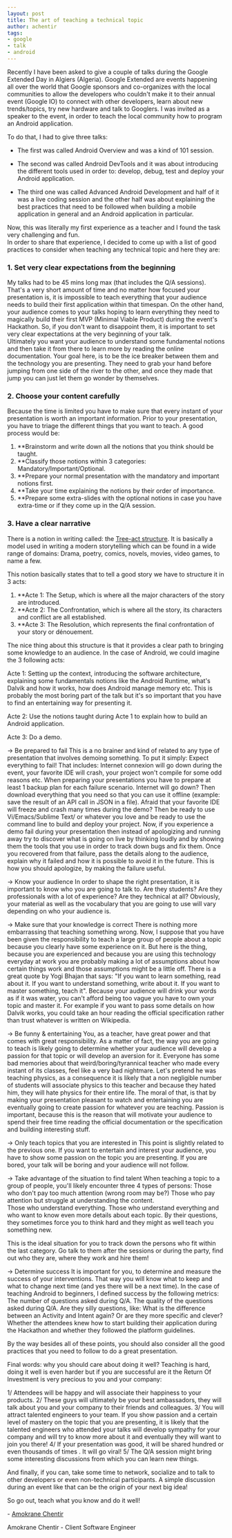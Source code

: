```yaml
---
layout: post
title: The art of teaching a technical topic
author: achentir
tags:
- google
- talk
- android
---
```


Recently I have been asked to give a couple of talks during the Google Extended 
Day in Algiers (Algeria). Google Extended are events happening all over the world 
that Google sponsors and co-organizes with the local communities to allow the developers 
who couldn't make it to their annual event (Google IO) to connect with other developers, 
learn about new trends/topics, try new hardware and talk to Googlers. 
I was invited as a speaker to the event, in order to teach the local community how to 
program an Android application. 

To do that, I had to give three talks: 

 * The first was called Android Overview and was a kind of 101 session. 

 * The second was called Android DevTools and it was about introducing the different tools
   used in order to: develop, debug, test and deploy your Android application.

 * The third one was called Advanced Android Development and half of it was a live coding 
   session and the other half was about explaining the best practices that need to be 
   followed when building a mobile application in general and an Android application 
   in particular.

Now, this was literally my first experience as a teacher and I found the task very challenging and fun.  
In order to share that experience, I decided to come up with a list of good practices to consider when 
teaching any technical topic and here they are:

### 1. Set very clear expectations from the beginning
My talks had to be 45 mins long max (that includes the Q/A sessions). That's a very short amount of time and 
no matter how focused your presentation is, it is impossible to teach everything that your audience  needs to 
build their first application within that timespan. On the other hand, your audience comes to your talks hoping 
to learn everything they need to magically build their first MVP (Minimal Viable Product) during the event's Hackathon. 
So, if you don't want to disappoint them, it is important to set very clear expectations at the very beginning of your talk.  
Ultimately you want your audience to understand some fundamental notions and then take it from there to learn more by reading 
the online documentation. Your goal here, is to be the ice breaker between them and the technology you are presenting. They need 
to grab your hand before jumping from one side of the river to the other, and once they made that jump you can just let them go
 wonder by themselves.

### 2. Choose your content carefully
Because the time is limited you have to make sure that every instant of your presentation is worth an important information. 
Prior to your presentation, you have to triage the different things that you want to teach. A good process would be:

1. **Brainstorm and write down all the notions that you think should be taught.
1. **Classify those notions within 3 categories: Mandatory/Important/Optional. 
1. **Prepare your normal presentation with the mandatory and important notions first. 
1. **Take your time explaining the notions by their order of importance.
1. **Prepare some extra-slides with the optional notions in case you have extra-time or if they come up in the Q/A session.

### 3. Have a clear narrative
There is a notion in writing called: the [Tree-act structure](http://en.wikipedia.org/wiki/Three-act_structure). It is basically a 
model used in writing a modern storytelling which can be found in a wide range of domains: Drama, poetry, comics, novels, movies, 
video games, to name a few.

This notion basically states that to tell a good story we have to structure it in 3 acts:

1. **Acte 1: The Setup, which is where all the major characters of the story are introduced.
2. **Acte 2: The Confrontation, which is where all the story, its characters and conflict are all established.
3. **Acte 3: The Resolution, which represents the final confrontation of your story or dénouement.

The nice thing about this structure is that it provides a clear path to bringing some knowledge to an audience. In the case of Android, we could imagine the 3 following acts:

Acte 1: Setting up the context, introducing the software architecture, explaining some fundamentals notions like the Android Runtime, what's Dalvik and how it works,  how does Android manage memory etc.  This is probably the most boring part of the talk but it's so important that you have to find an entertaining way for presenting it.

Acte 2: Use the notions taught during Acte 1 to explain how to build an Android application.

Acte 3: Do a demo.

-> Be prepared to fail
This is a no brainer and kind of related to any type of presentation that involves demoing something. To put it simply: Expect everything to fail! That includes: Internet connexion will go down during the event, your favorite IDE will crash, your project won't compile for some odd reasons etc. When preparing your presentations you have to prepare at least 1 backup plan for each failure scenario. Internet will go down? Then download everything that you need so that you can use it offline (example: save the result of an API call in JSON in a file). Afraid that your favorite IDE will freeze and crash many times during the demo? Then be ready to use Vi/Emacs/Sublime Text/ or whatever you love and be ready to use the command line to build and deploy your project.
Now, if you experience a demo fail during your presentation then instead of apologizing and running away try to discover what is going on live by thinking loudly and by showing them the tools that you use in order to track down bugs and fix them. Once you recovered from that failure, pass the details along to the audience, explain why it failed and how it is possible to avoid it in the future. This is how you should apologize, by making the failure useful.

-> Know your audience
In order to shape the right presentation, it is important to know who you are going to talk to.  Are they students? Are they professionals with a lot of experience? Are they technical at all? Obviously, your material as well as the vocabulary that you are going to use will vary depending on who your audience is.

-> Make sure that your knowledge is correct
There is nothing more embarrassing that teaching something wrong.  Now, I suppose that you have been given the responsibility to teach a large group of people about a topic because you clearly have some experience on it. But here is the thing, because you are experienced and because you are using this technology everyday at work you are probably making a lot of assumptions about how certain things work and those assumptions might be a little off. There is a great quote by Yogi Bhajan that says: "If you want to learn something, read about it. If you want to understand something, write about it. If you want to master something, teach it".  Because your audience will drink your words as if it was water, you can't afford being too vague you have to own your topic and master it. For example if you want to pass some details on how Dalvik works, you could take an hour reading the official specification rather than trust whatever is written on Wikipedia.

-> Be funny & entertaining
You, as a teacher, have great power and that comes with great responsibility. As a matter of fact, the way you are going to teach is likely going to determine whether your audience will develop a passion for that topic or will develop an aversion for it. Everyone has some bad memories about that weird/boring/tyrannical teacher who made every instant of its classes, feel like a very bad nightmare. Let's pretend he was teaching physics, as a consequence  it is likely that a non negligible number of students will associate physics to this teacher and because they hated him, they will hate physics for their entire life.  The moral of that, is that by making your presentation pleasant to watch and entertaining you are eventually going to create passion for whatever you are teaching.  Passion is important, because this is the reason that will motivate your audience to spend their free time reading the official documentation or the specification and building interesting stuff.

-> Only teach topics that you are interested in
This point is slightly related to the previous one. If you want to entertain and interest your audience, you have to show some passion on the topic you are presenting. If you are bored, your talk will be boring and your audience will not follow.

-> Take advantage of the situation to find talent
When teaching a topic to a group of people, you'll likely encounter three 4 types of persons: 
Those who don't pay too much attention (wrong room may be?)
Those who pay attention but struggle at understanding the content.  
Those who understand everything.
Those who understand everything and who want to know even more details about each topic. By their questions, they sometimes force you to think hard and they might as well teach you something new.

This is the ideal situation for you to track down the persons who fit within the last category. Go talk to them after the sessions or during the party, find out who they are, where they work and hire them!

-> Determine success
It is important for you, to determine and measure the success of your interventions. That way you will know what to keep and what to change next time (and yes there will be a next time).
In the case of teaching Android to beginners, I defined success by the following metrics:
The number of questions asked during Q/A.
The quality of the questions asked during Q/A.  Are they silly questions, like: What is the difference between an Activity and Intent again? Or are they more specific and clever? 
Whether the attendees knew how to start building their application during the Hackathon and whether they followed the platform guidelines.

By the way besides all of these points, you should also consider all the good practices that you need to follow to do a great presentation.

Final words: why you should care about doing it well?
Teaching is hard, doing it well is even harder but if you are successful are it the Return Of Investment is very precious to you and your company:

1/ Attendees will be happy and will associate their happiness to your products. 
2/ These guys will ultimately be your best ambassadors, they will talk about you and your company to their friends and colleagues. 
3/ You will attract talented engineers to your team. If you show passion and a certain level of mastery on the topic that you are presenting, it is likely that the talented engineers who attended your talks will develop sympathy for your company and will try to know more about it and eventually they will want to join you there!
4/ If your presentation was good, it will be shared hundred or even thousands of times .  It will go viral!
5/ The Q/A session might bring some interesting discussions from which you can learn new things.

And finally, if you can, take some time to network, socialize and to talk to other developers or even non-technical participants. A simple discussion during an event like that can be the origin of your next big idea!

So go out, teach what you know and do it well!

\- [Amokrane Chentir](https://github.com/Amokrane/)

Amokrane Chentir - Client Software Engineer
